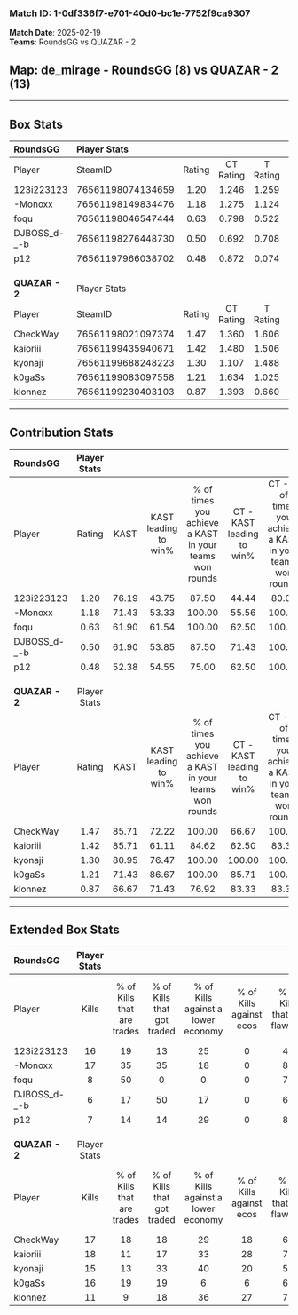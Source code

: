 ### Match ID: 1-0df336f7-e701-40d0-bc1e-7752f9ca9307  
**Match Date**: 2025-02-19  
**Teams**: RoundsGG vs QUAZAR - 2  

## **Map**: de_mirage - RoundsGG (8) vs QUAZAR - 2 (13)  
---  

## Box Stats  

| **RoundsGG**   | Player Stats      |        |           |          |       |      |       |         |        |      |     |
| :- | :- | :-: | :-: | :-: | :-: | :-: | :-: | :-: | :-: | :-: | :-: |
| Player         | SteamID           | Rating | CT Rating | T Rating | KAST  | ADR  | Kills | Assists | Deaths | K/D  | HS% |
| 123i223123     | 76561198074134659 |  1.20  |   1.246   |  1.259   | 76.19 | 89.5 |  16   |    4    |   15   | 1.07 | 62  |
| -Monoxx        | 76561198149834476 |  1.18  |   1.275   |  1.124   | 71.43 | 72.5 |  17   |    0    |   13   | 1.31 | 70  |
| foqu           | 76561198046547444 |  0.63  |   0.798   |  0.522   | 61.90 | 42.8 |   8   |    1    |   14   | 0.57 | 12  |
| DJBOSS_d-_-b   | 76561198276448730 |  0.50  |   0.692   |  0.708   | 61.90 | 49.7 |   6   |    7    |   18   | 0.33 | 50  |
| p12            | 76561197966038702 |  0.48  |   0.872   |  0.074   | 52.38 | 51.5 |   7   |    3    |   17   | 0.41 | 71  |
|                |                   |        |           |          |       |      |       |         |        |      |     |
|                |                   |        |           |          |       |      |       |         |        |      |     |
|                |                   |        |           |          |       |      |       |         |        |      |     |
| **QUAZAR - 2** | Player Stats      |        |           |          |       |      |       |         |        |      |     |
| Player         | SteamID           | Rating | CT Rating | T Rating | KAST  | ADR  | Kills | Assists | Deaths | K/D  | HS% |
| CheckWay       | 76561198021097374 |  1.47  |   1.360   |  1.606   | 85.71 | 76.4 |  17   |    4    |   7    | 2.43 | 41  |
| kaioriii       | 76561199435940671 |  1.42  |   1.480   |  1.506   | 85.71 | 74.8 |  18   |    1    |   10   | 1.80 | 16  |
| kyonaji        | 76561199688248223 |  1.30  |   1.107   |  1.488   | 80.95 | 94.3 |  15   |    6    |   12   | 1.25 | 80  |
| k0gaSs         | 76561199083097558 |  1.21  |   1.634   |  1.025   | 71.43 | 80.7 |  16   |    3    |   12   | 1.33 | 81  |
| klonnez        | 76561199230403103 |  0.87  |   1.393   |  0.660   | 66.67 | 57.1 |  11   |    4    |   13   | 0.85 | 45  |
---  

## Contribution Stats  

| **RoundsGG**   | Player Stats |       |                      |                                                        |                           |                                                             |                          |                                                            |
| :- | :-: | :-: | :-: | :-: | :-: | :-: | :-: | :-: |
| Player         |    Rating    | KAST  | KAST leading to win% | % of times you achieve a KAST in your teams won rounds | CT - KAST leading to win% | CT - % of times you achieve a KAST in your teams won rounds | T - KAST leading to win% | T - % of times you achieve a KAST in your teams won rounds |
| 123i223123     |     1.20     | 76.19 |        43.75         |                         87.50                          |           44.44           |                            80.00                            |          42.86           |                           100.00                           |
| -Monoxx        |     1.18     | 71.43 |        53.33         |                         100.00                         |           55.56           |                           100.00                            |          50.00           |                           100.00                           |
| foqu           |     0.63     | 61.90 |        61.54         |                         100.00                         |           62.50           |                           100.00                            |          60.00           |                           100.00                           |
| DJBOSS_d-_-b   |     0.50     | 61.90 |        53.85         |                         87.50                          |           71.43           |                           100.00                            |          33.33           |                           66.67                            |
| p12            |     0.48     | 52.38 |        54.55         |                         75.00                          |           62.50           |                           100.00                            |          33.33           |                           33.33                            |
|                |              |       |                      |                                                        |                           |                                                             |                          |                                                            |
|                |              |       |                      |                                                        |                           |                                                             |                          |                                                            |
|                |              |       |                      |                                                        |                           |                                                             |                          |                                                            |
| **QUAZAR - 2** | Player Stats |       |                      |                                                        |                           |                                                             |                          |                                                            |
| Player         |    Rating    | KAST  | KAST leading to win% | % of times you achieve a KAST in your teams won rounds | CT - KAST leading to win% | CT - % of times you achieve a KAST in your teams won rounds | T - KAST leading to win% | T - % of times you achieve a KAST in your teams won rounds |
| CheckWay       |     1.47     | 85.71 |        72.22         |                         100.00                         |           66.67           |                           100.00                            |          77.78           |                           100.00                           |
| kaioriii       |     1.42     | 85.71 |        61.11         |                         84.62                          |           62.50           |                            83.33                            |          60.00           |                           85.71                            |
| kyonaji        |     1.30     | 80.95 |        76.47         |                         100.00                         |          100.00           |                           100.00                            |          63.64           |                           100.00                           |
| k0gaSs         |     1.21     | 71.43 |        86.67         |                         100.00                         |           85.71           |                           100.00                            |          87.50           |                           100.00                           |
| klonnez        |     0.87     | 66.67 |        71.43         |                         76.92                          |           83.33           |                            83.33                            |          62.50           |                           71.43                            |
---  

## Extended Box Stats  

| **RoundsGG**   | Player Stats |                            |                            |                                    |                         |                              |                                 |        |                             |                                     |                          |                               |                            |
| :- | :-: | :-: | :-: | :-: | :-: | :-: | :-: | :-: | :-: | :-: | :-: | :-: | :-: |
| Player         |    Kills     | % of Kills that are trades | % of Kills that got traded | % of Kills against a lower economy | % of Kills against ecos | % of Kills that are flawless | % of Kills that are close duels | Deaths | % of Deaths that get traded | % of Deaths against a lower economy | % of Deaths against ecos | % of Deaths that are flawless | % of Deaths that are close |
| 123i223123     |      16      |             19             |             13             |                 25                 |            0            |              44              |               13                |   15   |             20              |                  7                  |            0             |              80               |             7              |
| -Monoxx        |      17      |             35             |             35             |                 18                 |            0            |              82              |                0                |   13   |              8              |                  0                  |            0             |              77               |             0              |
| foqu           |      8       |             50             |             0              |                 0                  |            0            |              75              |               13                |   14   |             14              |                 14                  |            0             |              79               |             7              |
| DJBOSS_d-_-b   |      6       |             17             |             50             |                 17                 |            0            |              67              |               17                |   18   |             44              |                 11                  |            0             |              50               |             17             |
| p12            |      7       |             14             |             14             |                 29                 |            0            |              86              |                0                |   17   |             12              |                  6                  |            0             |              53               |             6              |
|                |              |                            |                            |                                    |                         |                              |                                 |        |                             |                                     |                          |                               |                            |
|                |              |                            |                            |                                    |                         |                              |                                 |        |                             |                                     |                          |                               |                            |
|                |              |                            |                            |                                    |                         |                              |                                 |        |                             |                                     |                          |                               |                            |
| **QUAZAR - 2** | Player Stats |                            |                            |                                    |                         |                              |                                 |        |                             |                                     |                          |                               |                            |
| Player         |    Kills     | % of Kills that are trades | % of Kills that got traded | % of Kills against a lower economy | % of Kills against ecos | % of Kills that are flawless | % of Kills that are close duels | Deaths | % of Deaths that get traded | % of Deaths against a lower economy | % of Deaths against ecos | % of Deaths that are flawless | % of Deaths that are close |
| CheckWay       |      17      |             18             |             18             |                 29                 |           18            |              65              |                6                |   7    |             14              |                 14                  |            14            |              86               |             0              |
| kaioriii       |      18      |             11             |             17             |                 33                 |           28            |              72              |               11                |   10   |             30              |                 10                  |            0             |              90               |             0              |
| kyonaji        |      15      |             13             |             33             |                 40                 |           20            |              53              |               13                |   12   |              8              |                  8                  |            0             |              33               |             25             |
| k0gaSs         |      16      |             19             |             19             |                 6                  |            6            |              63              |                0                |   12   |             25              |                 17                  |            8             |              67               |             8              |
| klonnez        |      11      |             9              |             18             |                 36                 |           27            |              73              |                9                |   13   |             31              |                  8                  |            0             |              77               |             0              |
